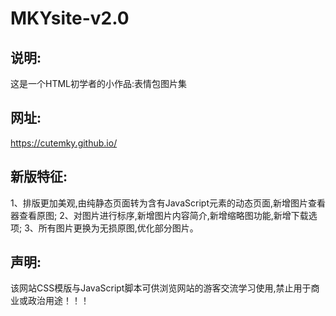 # MKYsite-v2.0
## 说明:
这是一个HTML初学者的小作品:表情包图片集
## 网址:
https://cutemky.github.io/
## 新版特征:
1、排版更加美观,由纯静态页面转为含有JavaScript元素的动态页面,新增图片查看器查看原图;
2、对图片进行标序,新增图片内容简介,新增缩略图功能,新增下载选项;
3、所有图片更换为无损原图,优化部分图片。
## 声明: 
该网站CSS模版与JavaScript脚本可供浏览网站的游客交流学习使用,禁止用于商业或政治用途！！！
